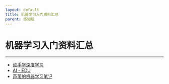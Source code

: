 ```yaml
---
layout: default
title: 机器学习入门资料汇总
parent: 感知组
---
```


# 机器学习入门资料汇总

---

- [动手学深度学习](https://zh.d2l.ai/#)
- [AI - EDU](https://microsoft.github.io/ai-edu/)
- [芦苇的机器学习笔记](https://luweikxy.gitbook.io/machine-learning-notes/)